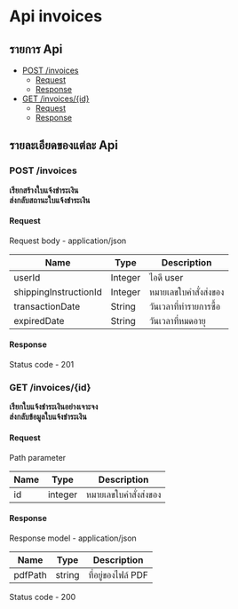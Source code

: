 # Api invoices

## รายการ Api

- [POST /invoices](#post-invoices)
  - [Request](#request)
  - [Response](#response)
- [GET /invoices/{id}](#get-invoicesid)
  - [Request](#request-1)
  - [Response](#response-1)

## รายละเอียดของแต่ละ Api

### POST /invoices

**เรียกสร้างใบแจ้งชำระเงิน** <br>
**ส่งกลับสถานะใบแจ้งชำระเงิน**

#### Request

Request body - application/json

| Name                  | Type    | Description            |
| --------------------- | ------- | ---------------------- |
| userId                | Integer | ไอดี user              |
| shippingInstructionId | Integer | หมายเลขใบคำสั่งส่งของ  |
| transactionDate       | String  | วันเวลาที่ทำรายการซื้อ |
| expiredDate           | String  | วันเวลาที่หมดอายุ      |

#### Response

Status code - 201

### GET /invoices/{id}

**เรียกใบแจ้งชำระเงินอย่างเจาะจง** <br>
**ส่งกลับข้อมูลใบแจ้งชำระเงิน**

#### Request

Path parameter

| Name | Type    | Description           |
| ---- | ------- | --------------------- |
| id   | integer | หมายเลขใบคำสั่งส่งของ |

#### Response

Response model - application/json

| Name    | Type   | Description        |
| ------- | ------ | ------------------ |
| pdfPath | string | ที่อยู่ของไฟล์ PDF |

Status code - 200
